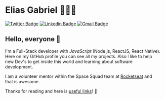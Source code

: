 # Elias Gabriel 🧑🏻‍💻

<a href="https://twitter.com/EliasGcf"><img alt="Twitter Badge" src="https://img.shields.io/badge/-@EliasGcf-1ca0f1?style=flat-square&labelColor=1ca0f1&logo=twitter&logoColor=white&link=https://twitter.com/EliasGcf"/></a>
<a href="https://www.linkedin.com/in/eliasgcf/"><img alt="Linkedin Badge" src="https://img.shields.io/badge/-Elias%20Gabriel-blue?style=flat-square&logo=Linkedin&logoColor=white&link=https://www.linkedin.com/in/eliasgcf/"/></a>
<a href="mailto:eliasgabrielcf@gmail.com"><img alt="Gmail Badge" src="https://img.shields.io/badge/-eliasgabrielcf@gmail.com-c14438?style=flat-square&logo=Gmail&logoColor=white&link=mailto:eliasgabrielcf@gmail.com"/></a>

## Hello, everyone 👋

I'm a Full-Stack developer with _JavaScript_ (Node.js, ReactJS, React Native).<br/>
Here on my GitHub profile you can see all my projects. Also I like to help new Dev's to get inside this world and learning about software development.

I am a volunteer mentor within the Space Squad team at [Rocketseat](https://rocketseat.com.br/) and that is awesome.

Thanks for reading and here is [useful links](https://eliasgcf.github.io/linktree/)! 💜
